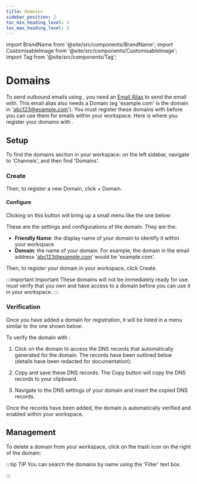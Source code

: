 ```yaml
---
title: Domains
sidebar_position: 2
toc_min_heading_level: 2
toc_max_heading_level: 5
---
```



import BrandName from '@site/src/components/BrandName';
import CustomisableImage from '@site/src/components/CustomisableImage';
import Tag from '@site/src/components/Tag';

# Domains

To send outbound emails using <BrandName/>, you need an [Email Alias](./email.md#email-aliases) to send the email with. This email alias also needs a Domain (eg 'example.com' is the domain in 'abc123@example.com'). You must register these domains with <BrandName/> before you can use them for emails within your workspace. Here is where you register your domains with <BrandName/>.


## Setup

To find the domains section in your workspace: on the left sidebar, navigate to 'Channels', and then find 'Domains'.

<CustomisableImage src="/img/domains-nav.png" alt="Domains on the Sidebar" width="300" />

### Create

Then, to register a new Domain, click <Tag colour="#1582d8" borderColour="#1582d8" fontColour="#FFFFFF">+ Domain</Tag>.

<CustomisableImage src="/img/domains-new.png" alt="New Domain" width="550" />

#### Configure

Clicking on this button will bring up a small menu like the one below:

<CustomisableImage src="/img/domains-menu.png" alt="Domain Configuration" width="450" />

These are the settings and configurations of the domain. They are the:
- **Friendly Name**: the display name of your domain to identify it within your workspace.
- **Domain**: the name of your domain. For example, the domain in the email address 'abc123@example.com' would be 'example.com'.

Then, to register your domain in your workspace, click <Tag colour="#1582d8" borderColour="#1582d8" fontColour="#FFFFFF">Create</Tag>.

:::important Important
These domains will not be immediately ready for use. <BrandName/> must verify that you own and have access to a domain before you can use it in your workspace.
:::

### Verification

Once you have added a domain for registration, it will be listed in a menu similar to the one shown below:

<CustomisableImage src="/img/domains-overview.png" alt="Domains Menu" width="550" />

To verify the domain with <BrandName/>:

1. Click on the domain to access the DNS records that <BrandName/> automatically generated for the domain. The records have been outlined below (details have been redacted for documentation):

<CustomisableImage src="/img/domain-record.png" alt="Domain Records" width="550" />

2. Copy and save these DNS records. The <Tag colour="#FFFFFF" borderColour="#1582d8" fontColour="#1582d8">Copy</Tag> button will copy the DNS records to your clipboard.

3. Navigate to the DNS settings of your domain and insert the copied DNS records.

Once the records have been added, the domain is automatically verified and enabled within your workspace.


## Management

To delete a domain from your workspace, click on the trash icon on the right of the domain:

<CustomisableImage src="/img/domains-delete.png" alt="Delete Domains" width="550" />

:::tip TIP
You can search the domains by name using the 'Filter' text box.

<CustomisableImage src="/img/filter.png" alt="Search Domains" width="400" />

:::




